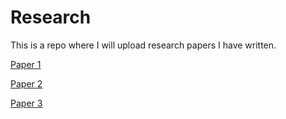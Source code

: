 # Research
This is a repo where I will upload research papers I have written.

[Paper 1](https://github.com/lilscolari/Research/blob/main/player_impact.pdf)

[Paper 2](https://github.com/lilscolari/Research/blob/main/player_salary.pdf)

[Paper 3](https://github.com/lilscolari/Research/blob/main/gaussian_processes.pdf)
